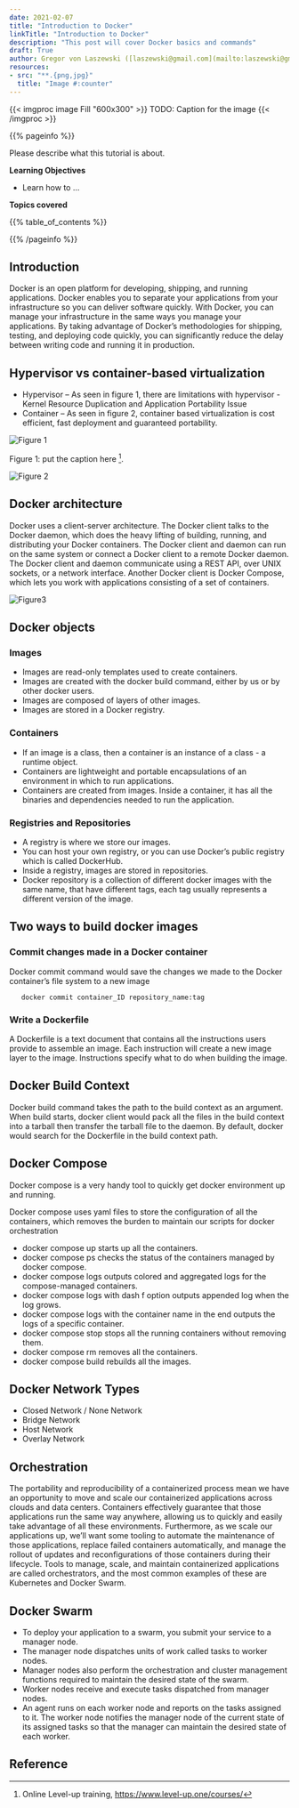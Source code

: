 ```yaml
---
date: 2021-02-07
title: "Introduction to Docker"
linkTitle: "Introduction to Docker"
description: "This post will cover Docker basics and commands"
draft: True
author: Gregor von Laszewski ([laszewski@gmail.com](mailto:laszewski@gmail.com)) [laszewski.github.io](https://laszewski.github.io)
resources:
- src: "**.{png,jpg}"
  title: "Image #:counter"
---
```


{{< imgproc image Fill "600x300" >}}
TODO: Caption for the image
{{< /imgproc >}}


{{% pageinfo %}}

Please describe what this tutorial is about. 

**Learning Objectives**

* Learn how to ...
  
**Topics covered**

{{% table_of_contents %}}

{{% /pageinfo %}}


## Introduction

Docker is an open platform for developing, shipping, and running applications. Docker enables you to separate your 
applications from your infrastructure so you can deliver software quickly. With Docker, you can manage your infrastructure in the same ways you manage your applications. By taking advantage of Docker’s methodologies for shipping, testing, and deploying code quickly, you can significantly reduce the delay between writing code and running it in production.

## Hypervisor vs container-based virtualization

* Hypervisor – As seen in figure 1, there are limitations with hypervisor - Kernel Resource Duplication and Application Portability Issue
* Container – As seen in figure 2, container based virtualization is cost efficient, fast deployment and guaranteed portability.

![Figure 1](https://raw.githubusercontent.com/cloudmesh/pi/main/content/en/tutorial/docker-pi/Figure1.png)

Figure 1: put the caption here [^training].

![Figure 2](https://raw.githubusercontent.com/cloudmesh/pi/main/content/en/tutorial/docker-pi/Figure2.png)
## Docker architecture

Docker uses a client-server architecture. The Docker client talks to the Docker daemon, which does the heavy lifting of building, running, and distributing your Docker containers. The Docker client and daemon can run on the same system or connect a Docker client to a remote Docker daemon. The Docker client and daemon communicate using a REST API, over UNIX sockets, or a network interface. Another Docker client is Docker Compose, which lets you work with applications consisting of a set of containers.

![Figure3](https://raw.githubusercontent.com/cloudmesh/pi/main/content/en/tutorial/docker-pi/Figure3.png)
## Docker objects

### Images

* Images are read-only templates used to create containers. 
* Images are created with the docker build command, either by us or by other docker users. 
* Images are composed of layers of other images. 
* Images are stored in a Docker registry.

### Containers


* If an image is a class, then a container is an instance of a  class - a runtime object.
* Containers are lightweight and portable encapsulations of an environment in which to run applications.
* Containers are created from images. Inside a container, it has all the binaries and dependencies needed to run the application.


### Registries and Repositories

* A registry is where we store our images.
* You can host your own registry, or you can use Docker’s public registry which is called DockerHub.
* Inside a registry, images are stored in repositories.
* Docker repository is a collection of different docker images  with the same name, that have different tags, each tag  usually represents a different version of the image.


## Two ways to build docker images

### Commit changes made in a Docker container
Docker commit command would save the changes we made to the Docker container’s file system to a new image
```
   docker commit container_ID repository_name:tag
```


### Write a Dockerfile
 A Dockerfile is a text document that contains all the instructions users provide to assemble an image.
 Each instruction will create a new image layer to the image.
 Instructions specify what to do when building the image.

## Docker Build Context

Docker build command takes the path to the build context as an argument.
When build starts, docker client would pack all the files in the build context into a tarball then transfer the tarball file to the daemon. By default, docker would search for the Dockerfile in the build context path.

## Docker Compose


Docker compose is a very handy tool to quickly get docker environment up and running.

Docker compose uses yaml files to store the configuration of all the containers, which removes the burden to maintain  our scripts for docker orchestration

* docker compose up starts up all the containers. 
* docker compose ps checks the status of the containers managed by docker compose. 
* docker compose logs outputs colored and aggregated logs for the compose-managed 
containers. 
* docker compose logs with dash f option outputs appended log when the log grows. 
* docker compose logs with the container name in the end outputs the logs of a specific 
container. 
* docker compose stop stops all the running containers without removing them. 
* docker compose rm removes all the containers. 
* docker compose build rebuilds all the images.

## Docker Network Types

* Closed Network / None Network	
* Bridge Network
* Host Network
* Overlay Network

## Orchestration


The portability and reproducibility of a containerized process mean we have an opportunity to move and scale our containerized applications across clouds and data centers. Containers effectively guarantee that those applications run the same way anywhere, allowing us to quickly and easily take advantage of all these environments. Furthermore, as we scale our applications up, we’ll want some tooling to automate the maintenance of those applications, replace failed containers automatically, and manage the rollout of updates and reconfigurations of those containers during their lifecycle.
Tools to manage, scale, and maintain containerized applications are called orchestrators, and the most common examples of these are Kubernetes and Docker Swarm. 


## Docker Swarm

* To deploy your application to a swarm, you submit your service to a manager node. 
* The manager node dispatches units of work called tasks to worker nodes. 
* Manager nodes also perform the orchestration and cluster management functions required to maintain the desired state of the swarm.
* Worker nodes receive and execute tasks dispatched from manager nodes. 
* An agent runs on each worker node and reports on the tasks assigned to it. The worker node notifies the manager node of the current state of its assigned tasks so that the manager can maintain the desired state of each worker.


## Reference

[^docker]: Docker website, <https://docs.docker.com/get-started/overview/>

[^training]: Online Level-up training, <https://www.level-up.one/courses/>


